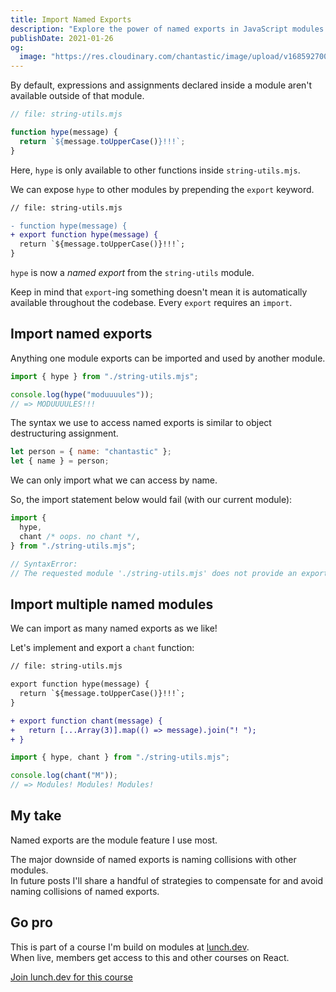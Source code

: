 ```yaml
---
title: Import Named Exports
description: "Explore the power of named exports in JavaScript modules while understanding the potential downside of naming collisions and their solutions."
publishDate: 2021-01-26
og:
  image: "https://res.cloudinary.com/chantastic/image/upload/v1685927001/chan.dev/import-named-exports.jpg"
---
```


By default, expressions and assignments declared inside a module aren't available outside of that module.

```js
// file: string-utils.mjs

function hype(message) {
  return `${message.toUpperCase()}!!!`;
}
```

Here, `hype` is only available to other functions inside `string-utils.mjs`.

We can expose `hype` to other modules by prepending the `export` keyword.

```diff
// file: string-utils.mjs

- function hype(message) {
+ export function hype(message) {
  return `${message.toUpperCase()}!!!`;
}
```

`hype` is now a _named export_ from the `string-utils` module.

Keep in mind that `export`-ing something doesn't mean it is automatically available throughout the codebase. Every `export` requires an `import`.

## Import named exports

Anything one module exports can be imported and used by another module.

```js
import { hype } from "./string-utils.mjs";

console.log(hype("moduuuules"));
// => MODUUUULES!!!
```

The syntax we use to access named exports is similar to object destructuring assignment.

```js
let person = { name: "chantastic" };
let { name } = person;
```

We can only import what we can access by name.

So, the import statement below would fail (with our current module):

```js
import {
  hype,
  chant /* oops. no chant */,
} from "./string-utils.mjs";

// SyntaxError:
// The requested module './string-utils.mjs' does not provide an export named 'chant'
```

## Import multiple named modules

We can import as many named exports as we like!

Let's implement and export a `chant` function:

```diff
// file: string-utils.mjs

export function hype(message) {
  return `${message.toUpperCase()}!!!`;
}

+ export function chant(message) {
+   return [...Array(3)].map(() => message).join("! ");
+ }
```

```js
import { hype, chant } from "./string-utils.mjs";

console.log(chant("M"));
// => Modules! Modules! Modules!
```

## My take

Named exports are the module feature I use most.

The major downside of named exports is naming collisions with other modules.  
In future posts I'll share a handful of strategies to compensate for and avoid naming collisions of named exports.

## Go pro

This is part of a course I'm build on modules at [lunch.dev](https://www.lunch.dev).  
When live, members get access to this and other courses on React.

<script src="https://cdn.podia.com/embeds.js" async="async"></script>

<a
href="https://www.lunch.dev/member" data-podia-embed="button" data-text="Join lunch.dev for this course">Join lunch.dev for this course</a>
